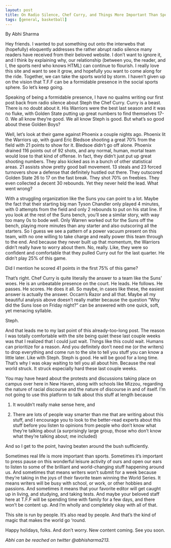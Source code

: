 ```yaml
---
layout: post
title: On Radio Silence, Chef Curry, and Things More Important Than Sports
tags: [general, basketball]
---
```

By Abhi Sharma

Hey friends. I wanted to put something out onto the interwebs that (hopefully) eloquently addresses the rather abrupt radio silence many readers have received from their beloved website. I don’t want to ignore it, and I think by explaining why, our relationship (between you, the reader, and I, the sports nerd who knows HTML) can continue to flourish. I really love this site and want to see it grow, and hopefully you want to come along for the ride. Together, we can take the sports world by storm. I haven’t given up on the vision that T.F.F can be a formidable presence in the social sports sphere. So let’s keep going.

Speaking of being a formidable presence, I have no qualms writing our first post back from radio silence about Steph the Chef Curry. Curry is a beast. There is no doubt about it. His Warriors were the best last season and it was no fluke, with Golden State putting up great numbers to find themselves 17-0. We all know they’re good. We all know Steph is good. But what’s so good about these Golden Boys?

Well, let’s look at their game against Phoenix a couple nights ago. Phoenix lit the Warriors up, with guard Eric Bledsoe shooting a great 70% from the field with 21 points to show for it. Bledsoe didn’t go off alone. Phoenix drained 116 points out of 92 shots, and any normal, human, mortal team would lose to that kind of offense. In fact, they didn’t just put up great shooting numbers. They also kicked ass in a bunch of other statistical areas. 21 assists show pretty good ball movement. 13 steals and 23 forced turnovers show a defense that definitely hustled out there. They outscored Golden State 26 to 17 on the fast break. They shot 70% on freebies. They even collected a decent 30 rebounds. Yet they never held the lead. What went wrong?

With a struggling organization like the Suns you can point to a lot. Maybe the fact that their starting big man Tyson Chandler only played 4 minutes, with 0 attempts from the field and only 2 rebounds to put on his stat line. If you look at the rest of the Suns bench, you’ll see a similar story, with way too many 0s to bode well. Only Warren worked out for the Suns off the bench, playing more minutes than any starter and also outscoring all the starters. So I guess we see a pattern of a power vacuum present on this team, with no one willing to take charge and really power this team through to the end. And because they never built up that momentum, the Warriors didn’t really have to worry about them. No, really. Like, they were so confident and comfortable that they pulled Curry out for the last quarter. He didn’t play 25% of this game.

Did I mention he scored 41 points in the first 75% of this game?

That’s right. Chef Curry is quite literally the answer to a team like the Suns’ woes. He is an unbeatable presence on the court. He leads. He follows. He passes. He scores. He does it all. So maybe, in cases like these, the easiest answer is actually the answer. Occam’s Razor and all that. Maybe all my beautiful analysis above doesn’t really matter because the question “Why did the Suns lose on Friday night?” can be answered with one quick, soft, yet menacing syllable.

Steph.

And that leads me to my last point of this already-too-long post. The reason I was totally comfortable with the site being quiet these last couple weeks was that I realized that I could just wait. Things like this could wait. Humans can prioritize for a reason. And you definitely don’t need me (or the writers) to drop everything and come run to the site to tell you stuff you can know a little later. Like with Steph. Steph is good. He will be good for a long time. That’s why I was okay waiting to tell you all about him. Because the real world struck. It struck especially hard these last couple weeks.

You may have heard about the protests and discussions taking place on campus over here in New Haven, along with schools like Mizzou, regarding the nature of racial discourse and the nature of discourse in and of itself. I’m not going to use this platform to talk about this stuff at length because 

1)	It wouldn’t really make sense here, and

2)	There are lots of people way smarter than me that are writing about this stuff, and I encourage you to look to the better-read experts about this stuff before you listen to opinions from people who don’t know what they’re talking about (a surprisingly large group, those who don’t know what they’re talking about; me included)

And so I get to the point, having beaten around the bush sufficiently. 

Sometimes real life is more important than sports. Sometimes it’s important to press pause on this wonderful leisure activity of ours and open our ears to listen to some of the brilliant and world-changing stuff happening around us. And sometimes that means writers won’t submit for a week because they’re taking in the joys of their favorite team winning the World Series. It means writers will be busy with school, or work, or other hobbies and passions. And sometimes it means that your favorite editor will get caught up in living, and studying, and taking tests. And maybe your beloved staff here at T.F.F will be spending time with family for a few days, and there won’t be content up. And I’m wholly and completely okay with all of that.

This site is run by people. It’s also read by people. And that’s the kind of magic that makes the world go ‘round.

Happy holidays, folks. And don’t worry. New content coming. See you soon.


<i>Abhi can be reached on twitter @abhisharma213.</i>

